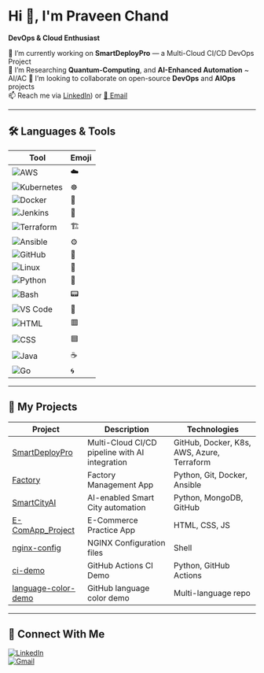# Hi 👋, I'm Praveen Chand  
**DevOps & Cloud Enthusiast** 

🔭 I’m currently working on **SmartDeployPro** — a Multi-Cloud CI/CD DevOps Project  
🌱 I’m Researching **Quantum-Computing**, and **AI-Enhanced Automation** ~ AI/AC
👯 I’m looking to collaborate on open-source **DevOps** and **AIOps** projects  
📫 Reach me via [LinkedIn](https://www.linkedin.com/in/praveen-chand-9ab2b2234)) or [📧 Email](mailto:praveenchandt74@gmail.com)

---

## 🛠️ Languages & Tools

| Tool | Emoji |
|------|-------|
| ![AWS](https://img.shields.io/badge/AWS-232F3E?style=for-the-badge&logo=amazonaws&logoColor=white) | ☁️ |
| ![Kubernetes](https://img.shields.io/badge/Kubernetes-326CE5?style=for-the-badge&logo=kubernetes&logoColor=white) | ☸️ |
| ![Docker](https://img.shields.io/badge/Docker-2496ED?style=for-the-badge&logo=docker&logoColor=white) | 🐬 |
| ![Jenkins](https://img.shields.io/badge/Jenkins-D24939?style=for-the-badge&logo=jenkins&logoColor=white) | 🚀 |
| ![Terraform](https://img.shields.io/badge/Terraform-623CE4?style=for-the-badge&logo=terraform&logoColor=white) | 🏗 |
| ![Ansible](https://img.shields.io/badge/Ansible-EE0000?style=for-the-badge&logo=ansible&logoColor=white) | ⚙️ |
| ![GitHub](https://img.shields.io/badge/GitHub-181717?style=for-the-badge&logo=github&logoColor=white) | 🔄 |
| ![Linux](https://img.shields.io/badge/Linux-FCC624?style=for-the-badge&logo=linux&logoColor=black) | 🐧 |
| ![Python](https://img.shields.io/badge/Python-3776AB?style=for-the-badge&logo=python&logoColor=white) | 🐍 |
| ![Bash](https://img.shields.io/badge/Bash-4EAA25?style=for-the-badge&logo=gnu-bash&logoColor=white) | 📟 |
| ![VS Code](https://img.shields.io/badge/VSCode-007ACC?style=for-the-badge&logo=visualstudiocode&logoColor=white) | 📝 |
| ![HTML](https://img.shields.io/badge/HTML-e34c26?style=for-the-badge&logo=html5&logoColor=white) | 🟥 |
| ![CSS](https://img.shields.io/badge/CSS-563d7c?style=for-the-badge&logo=css3&logoColor=white) | 🟦 |
| ![Java](https://img.shields.io/badge/Java-b07219?style=for-the-badge&logo=java&logoColor=white) | ☕ |
| ![Go](https://img.shields.io/badge/Go-00ADD8?style=for-the-badge&logo=go&logoColor=white) | 🌀 |

---

## 📂 My Projects

| Project | Description | Technologies |
|--------|-------------|--------------|
| [SmartDeployPro](https://github.com/PraveenChand1-arch/SmartDeployPro) | Multi-Cloud CI/CD pipeline with AI integration | GitHub, Docker, K8s, AWS, Azure, Terraform |
| [Factory](https://github.com/PraveenChand1-arch/Factory) | Factory Management App | Python, Git, Docker, Ansible |
| [SmartCityAI](https://github.com/PraveenChand1-arch/SmartCityAI) | AI-enabled Smart City automation | Python, MongoDB, GitHub |
| [E-ComApp_Project](https://github.com/PraveenChand1-arch/E-ComApp_Project) | E-Commerce Practice App | HTML, CSS, JS |
| [nginx-config](https://github.com/PraveenChand1-arch/ngnix-config) | NGINX Configuration files | Shell |
| [ci-demo](https://github.com/PraveenChand1-arch/ci-demo) | GitHub Actions CI Demo | Python, GitHub Actions |
| [language-color-demo](https://github.com/PraveenChand1-arch/language-color-demo) | GitHub language color demo | Multi-language repo |

---

## 🔗 Connect With Me

[![LinkedIn](https://img.shields.io/badge/LinkedIn-blue?style=for-the-badge&logo=linkedin&logoColor=white)](linkedin.com/in/praveen-chand-9ab2b2234)  
[![Gmail](https://img.shields.io/badge/Gmail-D14836?style=for-the-badge&logo=gmail&logoColor=white)](mailto:praveenchand74@gmail.com)

